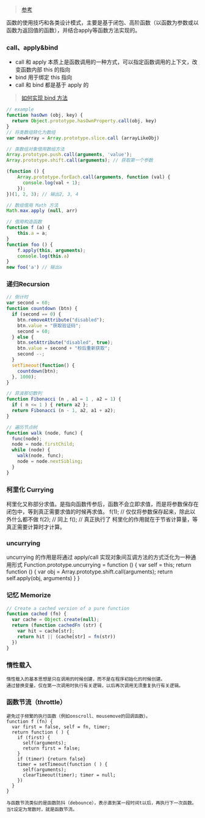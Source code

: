 > [参考](https://juejin.im/post/59eff1fb6fb9a044ff30a942)

函数的使用技巧和各类设计模式，主要是基于闭包、高阶函数（以函数为参数或以函数为返回值的函数），并结合apply等函数方法实现的。

### call、apply&bind
- call 和 apply 本质上是函数调用的一种方式，可以指定函数调用的上下文，改变函数内部 this 的指向
- bind 用于绑定 this 指向
- call 和 bind 都是基于 apply 的

> [如何实现 bind 方法](https://zhuanlan.zhihu.com/p/25379434?utm_medium=social&utm_source=qq)

```js
// example
function hasOwn (obj, key) {
  return Object.prototype.hasOwnProperty.call(obj, key)
}
// 将类数组转化为数组
var newArray = Array.prototype.slice.call (arrayLikeObj)

// 类数组对象借用数组方法
Array.prototype.push.call(arguments, 'value');
Array.prototype.shift.call(arguments); // 获取第一个参数

(function () {
	Array.prototype.forEach.call(arguments, function (val) {
	  console.log(val + 1);
	});
})(1, 2, 3); // 输出2, 3, 4

// 数组借用 Math 方法
Math.max.apply (null, arr)

// 借用构造函数
function f (a) {
	this.a = a;
}
function foo () {
	f.apply(this, arguments);
	console.log(this.a)
}
new foo('a') // 输出a
```

### 递归Recursion
```js
// 倒计时
var second = 60;
function countdown (btn) {
  if (second == 0) { 
    btn.removeAttribute("disabled");    
    btn.value = "获取验证码"; 
    second = 60; 
  } else { 
    btn.setAttribute("disabled", true); 
    btn.value = second + "秒后重新获取"; 
    second --; 
  } 
  setTimeout(function() { 
    countdown(btn);
  }, 1000);
}

// 菲波那切数列
function Fibonacci (n , a1 = 1 , a2 = 1) {
  if ( n <= 1 ) { return a2 };
  return Fibonacci (n - 1, a2, a1 + a2);
}

// 遍历节点树
function walk (node, func) {
  func(node);
  node = node.firstChild;
  while (node) {
    walk(node, func);
    node = node.nextSibling;
  }
}
```

### 柯里化 Currying

柯里化又称部分求值。是指向函数传参后，函数不会立即求值，而是将参数保存在闭包中，等到真正需要求值的时候再求值。
f(1); // 仅仅将参数保存起来，除此以外什么都不做
f(2); // 同上
f(); // 真正执行了
柯里化的作用就在于节省计算量，等真正需要计算时才计算。

### uncurrying
uncurrying 的作用是将通过 apply/call 实现对象间互调方法的方式泛化为一种通用形式
Function.prototype.uncurrying = function () {
  var self = this;
  return function () {
  var obj = Array.prototype.shift.call(arguments);
    return self.apply(obj, arguments)
  }
}


### 记忆 Memorize

```js
// Create a cached version of a pure function
function cached (fn) {
  var cache = Object.create(null);
  return (function cachedFn (str) {
    var hit = cache[str];
    return hit || (cache[str] = fn(str))
  })
}
```

### 惰性载入
	惰性载入的基本思想是只在调用的时候创建，而不是在程序初始化的时候创建。
	通过替换变量，仅在第一次调用时执行有关逻辑，以后再次调用无须重复执行有关逻辑。


### 函数节流（throttle）
	避免过于频繁的执行函数（例如onscroll、mousemove的回调函数）。
	function f (fn) {
	  var first = false, self = fn, timer;
	  return function ( ) {
	  	if (first) {
		  self(arguments);
		  return first = false;
		}
	    if (timer) {return false} 
		timer = setTimeout(function ( ) {
		  self(arguments);
		  clearTimeout(timer); timer = null;
		})
  	  }
	}
	
	与函数节流类似的是函数防抖（debounce），表示直到某一段时间t以后，再执行下一次函数。当t设定为常数时，就是函数节流。



